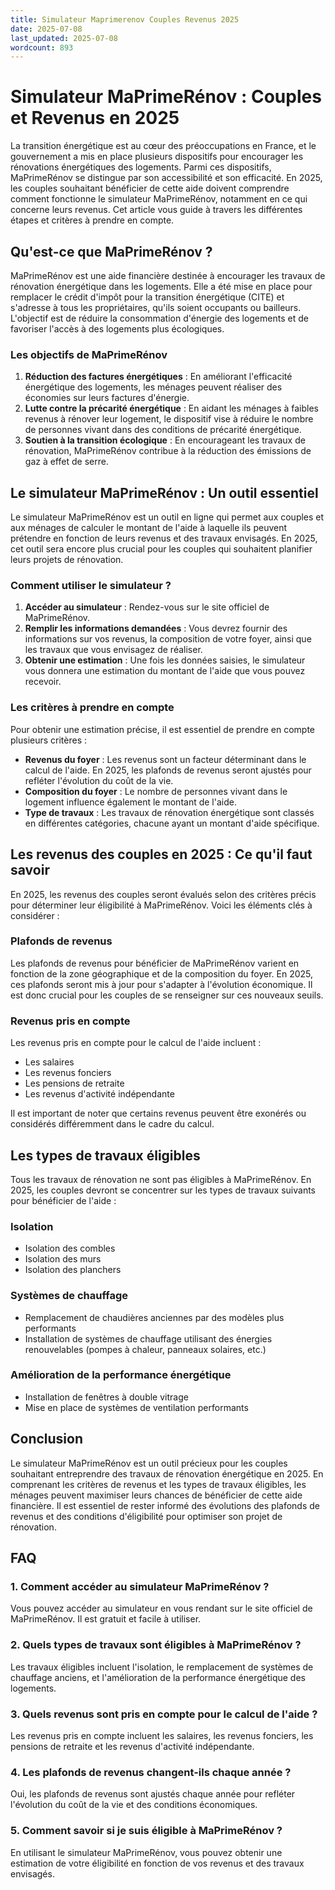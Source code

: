 ```yaml
---
title: Simulateur Maprimerenov Couples Revenus 2025
date: 2025-07-08
last_updated: 2025-07-08
wordcount: 893
---
```


# Simulateur MaPrimeRénov : Couples et Revenus en 2025

La transition énergétique est au cœur des préoccupations en France, et le gouvernement a mis en place plusieurs dispositifs pour encourager les rénovations énergétiques des logements. Parmi ces dispositifs, MaPrimeRénov se distingue par son accessibilité et son efficacité. En 2025, les couples souhaitant bénéficier de cette aide doivent comprendre comment fonctionne le simulateur MaPrimeRénov, notamment en ce qui concerne leurs revenus. Cet article vous guide à travers les différentes étapes et critères à prendre en compte.

## Qu'est-ce que MaPrimeRénov ?

MaPrimeRénov est une aide financière destinée à encourager les travaux de rénovation énergétique dans les logements. Elle a été mise en place pour remplacer le crédit d'impôt pour la transition énergétique (CITE) et s'adresse à tous les propriétaires, qu'ils soient occupants ou bailleurs. L'objectif est de réduire la consommation d'énergie des logements et de favoriser l'accès à des logements plus écologiques.

### Les objectifs de MaPrimeRénov

1. **Réduction des factures énergétiques** : En améliorant l'efficacité énergétique des logements, les ménages peuvent réaliser des économies sur leurs factures d'énergie.
2. **Lutte contre la précarité énergétique** : En aidant les ménages à faibles revenus à rénover leur logement, le dispositif vise à réduire le nombre de personnes vivant dans des conditions de précarité énergétique.
3. **Soutien à la transition écologique** : En encourageant les travaux de rénovation, MaPrimeRénov contribue à la réduction des émissions de gaz à effet de serre.

## Le simulateur MaPrimeRénov : Un outil essentiel

Le simulateur MaPrimeRénov est un outil en ligne qui permet aux couples et aux ménages de calculer le montant de l'aide à laquelle ils peuvent prétendre en fonction de leurs revenus et des travaux envisagés. En 2025, cet outil sera encore plus crucial pour les couples qui souhaitent planifier leurs projets de rénovation.

### Comment utiliser le simulateur ?

1. **Accéder au simulateur** : Rendez-vous sur le site officiel de MaPrimeRénov.
2. **Remplir les informations demandées** : Vous devrez fournir des informations sur vos revenus, la composition de votre foyer, ainsi que les travaux que vous envisagez de réaliser.
3. **Obtenir une estimation** : Une fois les données saisies, le simulateur vous donnera une estimation du montant de l'aide que vous pouvez recevoir.

### Les critères à prendre en compte

Pour obtenir une estimation précise, il est essentiel de prendre en compte plusieurs critères :

- **Revenus du foyer** : Les revenus sont un facteur déterminant dans le calcul de l'aide. En 2025, les plafonds de revenus seront ajustés pour refléter l'évolution du coût de la vie.
- **Composition du foyer** : Le nombre de personnes vivant dans le logement influence également le montant de l'aide.
- **Type de travaux** : Les travaux de rénovation énergétique sont classés en différentes catégories, chacune ayant un montant d'aide spécifique.

## Les revenus des couples en 2025 : Ce qu'il faut savoir

En 2025, les revenus des couples seront évalués selon des critères précis pour déterminer leur éligibilité à MaPrimeRénov. Voici les éléments clés à considérer :

### Plafonds de revenus

Les plafonds de revenus pour bénéficier de MaPrimeRénov varient en fonction de la zone géographique et de la composition du foyer. En 2025, ces plafonds seront mis à jour pour s'adapter à l'évolution économique. Il est donc crucial pour les couples de se renseigner sur ces nouveaux seuils.

### Revenus pris en compte

Les revenus pris en compte pour le calcul de l'aide incluent :

- Les salaires
- Les revenus fonciers
- Les pensions de retraite
- Les revenus d'activité indépendante

Il est important de noter que certains revenus peuvent être exonérés ou considérés différemment dans le cadre du calcul.

## Les types de travaux éligibles

Tous les travaux de rénovation ne sont pas éligibles à MaPrimeRénov. En 2025, les couples devront se concentrer sur les types de travaux suivants pour bénéficier de l'aide :

### Isolation

- Isolation des combles
- Isolation des murs
- Isolation des planchers

### Systèmes de chauffage

- Remplacement de chaudières anciennes par des modèles plus performants
- Installation de systèmes de chauffage utilisant des énergies renouvelables (pompes à chaleur, panneaux solaires, etc.)

### Amélioration de la performance énergétique

- Installation de fenêtres à double vitrage
- Mise en place de systèmes de ventilation performants

## Conclusion

Le simulateur MaPrimeRénov est un outil précieux pour les couples souhaitant entreprendre des travaux de rénovation énergétique en 2025. En comprenant les critères de revenus et les types de travaux éligibles, les ménages peuvent maximiser leurs chances de bénéficier de cette aide financière. Il est essentiel de rester informé des évolutions des plafonds de revenus et des conditions d'éligibilité pour optimiser son projet de rénovation.

## FAQ

### 1. Comment accéder au simulateur MaPrimeRénov ?

Vous pouvez accéder au simulateur en vous rendant sur le site officiel de MaPrimeRénov. Il est gratuit et facile à utiliser.

### 2. Quels types de travaux sont éligibles à MaPrimeRénov ?

Les travaux éligibles incluent l'isolation, le remplacement de systèmes de chauffage anciens, et l'amélioration de la performance énergétique des logements.

### 3. Quels revenus sont pris en compte pour le calcul de l'aide ?

Les revenus pris en compte incluent les salaires, les revenus fonciers, les pensions de retraite et les revenus d'activité indépendante.

### 4. Les plafonds de revenus changent-ils chaque année ?

Oui, les plafonds de revenus sont ajustés chaque année pour refléter l'évolution du coût de la vie et des conditions économiques.

### 5. Comment savoir si je suis éligible à MaPrimeRénov ?

En utilisant le simulateur MaPrimeRénov, vous pouvez obtenir une estimation de votre éligibilité en fonction de vos revenus et des travaux envisagés.